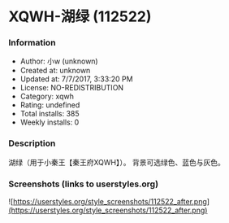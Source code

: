 # XQWH-湖绿 (112522)

### Information
- Author: 小w (unknown)
- Created at: unknown
- Updated at: 7/7/2017, 3:33:20 PM
- License: NO-REDISTRIBUTION
- Category: xqwh
- Rating: undefined
- Total installs: 385
- Weekly installs: 0


### Description
湖绿（用于小秦王【秦王府XQWH】）。
背景可选绿色、蓝色与灰色。


### Screenshots (links to userstyles.org)
![https://userstyles.org/style_screenshots/112522_after.png](https://userstyles.org/style_screenshots/112522_after.png)


